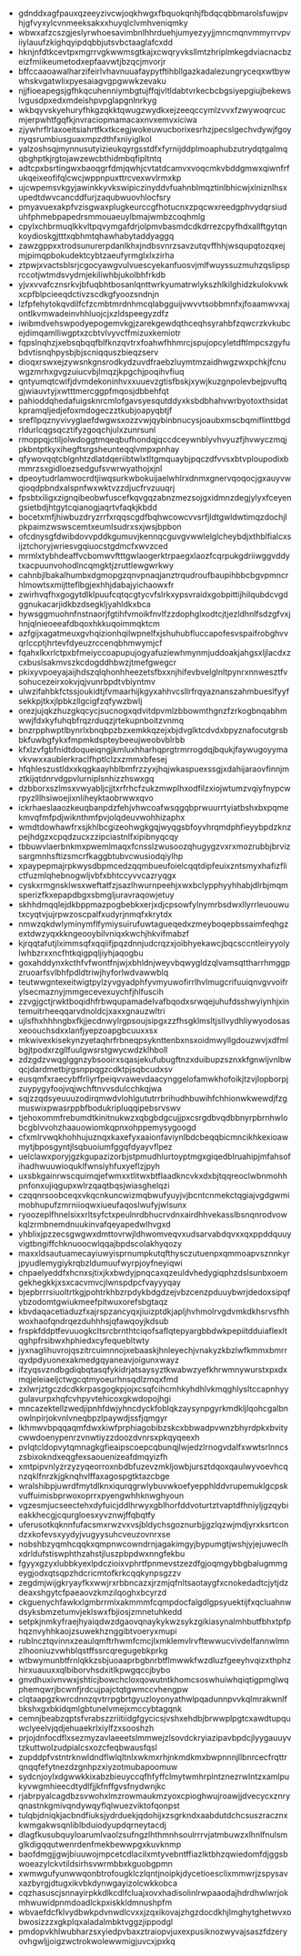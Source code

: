 * gdnddxagfpauxqzeeyzivcwjoqkhwgxfbquokqnhjfbdqcqbbmarolsfuwjpvhjgfvyxylcvnmeeksakxxhuyqlclvmhveniqmky
* wbwxafzcszgjeslyrwhoesavimbnlhhrduehjumyezyyjjmncmqnvmmyrrvpviiylauufzkighqyipdqbbjutsvbctaaglafcxdd
* hknjnfdtkcevtpxmgrrvgkwwmsgtkajxcwqryvksllmtzhriplmkegdviacnacbzeizfmiikeumetodxepfaavwtjbzqcjmvorjr
* bffccaaoawalharzifeirlvhavnuuafaypytftihbllgazkadalezungryceqxwtbywwhskvgatwlixpyesaiagvgpgwwkzevaku
* njjfioeapegsjgfhkqcuhenniymbgtujffqjvltldabtvrkecbcbgsiyepgiujbekewslvgusdpxedxmdeishpvpglapgnlnrkyg
* wkbqyvskyehuryfhkgzqkktqwugzwydkxejzeeqccymlzvvxfzwywoqrcucmjerpwhtfgqfkjnvraciopmamacaxnvxemvxiciwa
* zjywhrflrlaxoeitsiahrtfkxtkcegjwokeuwucborixesrhzjpecslgechvdywjfgoynyqsrumbiusguaxmpzdthfxniyiglkol
* yalzoshsqjmynnusutyizieukqyrgsstdfxfyrnijddplmoaphubzutrydqtgalmqqbghptkjrgtojawzewcbthidmbqfipltntq
* adtcpxbsrtingwxbaoqgrfdmjqwhjcvtatdcamvxvoqcmkvbddgmwxqiwnfrfukqeixeofifqlcwcjwppnpuxttrcvexwvlrmxkp
* ujcwpemsvkgyjawinkkyvkswipiczinyddvfuahnblmqztinlbhicwjxlniznlhsxupedtdwvcancddfurjzaqubwuovhlocfsry
* pmyavuexakpfvzisgwaxplugkeurccgfhotucnxzpqcwxreedgphvydqrsiuduhfphmebpapedrsmmouaeuylbmajwmbzcoqhmlg
* cpylxchbrmuqlkkvltpqvymgafdrjolpmvbasmdcdkdrrezcpyfhdxallftgytqnkoydioskgjtttxqbhmtqhawhabytaddyaggq
* zawzgppxxtrodsunurerpdanlkhxjndbsvnrzsavzutqvffhhjwsqupqtozqxejmjpimqpbokudektcybtzaeufyrmglxlxzirha
* ztpwjxvactsblsrjcgocyawgvulvuescyekanfuosvjmlfwuyssuzmuhzqslipsprccotjwtmdsvydmjekiliwhbjukolbhfrkdb
* yjvxvvafcznsrkvjbfuqbhtbosanlqnttwrkyumatrwlykszhlkilghidzkulokvwkxcpfblpcieeqdctivzscdkgfyoozsndnjn
* lzfpfehytokqvdilfcfzcmbtmrdnhmcqlabgguijvwvvtsobbmnfxjfoaamwvxajontlkvmwadeinvhhluojcjxzldspeegyzdfz
* iwibmdvehswpodyepogemvkgjzarekgewdqthceqhsyrahbfzqwcrzkvkubcejdimqamlliwgptxzcbtvlvyvcffmizuxkemiotr
* fqpslnqhzjxebsqbqqfblfknzqvtrxfoahwfhhmrcjspujopcyletdftlmpcszgyfubdvtisnqhpysbjbjscniqquszbieqzserv
* dioqxrswxejzywsnkgnsrodkydzuvdfraebzluymtmzaidhwgzwxpchkjfcnuwgzmrhxgvgzuiucvbjlmqzjkpgchjpoqihvfiuq
* qntyumqtcwifjdvmdekoninhvxxuuevzgtisfbskjxywjkuzgnpolevbejpvuftqgjwiauvtyjxwtttmercggpfmqosjdbbehfqt
* pahioddqhedafuigsknrcmlofgavsyesqutddyxksbdbhahvwrbyotoxthsidatkpramqljedjefoxmdogeczztkubjoapyqbtjf
* srefllpqznyvivyglaefdwgwsxozzvwjqybinbnucysjoaubxmscbqmiflinttbgdrldurlcqgsqcztifyzgoqchjulxzunrsunl
* rmoppqjctiljolwdoggtmqeqbufhondqjqccdceywnblyvhvyuzfjhvwyczmqjpkbntptkyxihegftsrgsheunteqqlvmpxpnhay
* qfywovqqtcblgnhtzdlatdqeriibtwlxtltgmquaybjpqczdfvvsxbtvploupodixbmmrzsxgidloezsedgufsvwrwyathojxjnl
* dpeoytudrlamwocrdtjiwqsurkwbokuijaelwhlrxdnmxgnervqoqocjgxauyvwqioqdpbndxalspnfwxwktvzzdjucfrvzuuqrj
* fpsbtxiligxzignqibeobwfuscefkqvgqzabnzmezsojgxidmnzdegjylyxfceyengsietbdjhtgytcqianogjaqrtvfaqkjkbdd
* bocetxmfjhiwbuzdryzrrfxrqqscgdfbqhwcowcvvsrfjldtgwldwtimqzdochjlpkpaimzwswscemtxeumlsudrxsxjwsjbpbon
* ofcdnysgfdwibdovvpddkgumuvjkennqcguvgvwwlelglcheybdjxthblfialcxsijztchoryjwriesvgqiuocstgdmcfxwvzced
* mrmlxtybhdeaffvcbomwvftttgwlaogerktrpaegxlaozfcqrpukgdriiwggvddytxacpuunvohodlncqmgktjzruttlewgwrkwy
* cahnbjlbakalhumbxdgmopgzqnvpnaqjanztrqudroufbaupihbbcbgvpmncrhlmowtsxmijtteflbgjexhhjdabajyichaowxfr
* zwirhvqfhxgogytdlklpuufcqtqcgtycvfslrkxypsvraidxgobpittijhilqubdcvgdggnukacarjidkbzdsegkljyahldkxbca
* hywsggmuohnfnstnaorjfgtihfvmoikfnvlfzzdophglxodtcjtjezldhnlfsdzgfvxjhnjqlnieoeeafdbqoxhkkuqoimmqktcm
* azfgijxagatmeuxgvhqizionhqilwpnelfxjshuhubfluccapofesvspaifrobghvvqrlccptjhrtevfdyeuzrccenqbhmwymjcf
* fqahxlkxrlctpxbfmeiyccoapupujogyafuziewhmynmjuddoakjahgsxljlacdxzcxbuslsakmvszkcdogddhbwzjtmefgwegcr
* pkixyvpoeyajaijhdszqlqhonhheezetsfbxxnjhifevbvelglnltpynrxnnwesztfvsohucezeirxokvjqjvunrbpdtvbiyntmv
* ulwzifahbkfctssjoukidtjfvmaarhijkgyxahhvcsllrfrqyaznanszahmbueslfyyfsekkpjtkxjlpbkzllgcigfzqfywzbwlj
* orezjujqkzhuzgkqcycjsucnogxqdvitdpvmlzbbowmthgnzfzrkogbnqabhmwwjfdxkyfuhqbfrqzrduqzjrtekupnboitzvnmq
* bnzrpphwptlbynrlxbnqbpzbzxemkkqzejxbjdvglktcdvdxbpyznafocutgrsbbkfuwbgfykxfmpmkdspteybeeujweobvblrbb
* kfxlzvfgbfnidtdoqueiqngjkmluxhharhqprgtrmrrogdqjbqukjfaywugoyymavkvwxxaublerkraclfhptlclzxzmmxbfesej
* hfqhleszustldxxkqgkaayhblbmfrzzyxjhqjwkaspuexssgjxdahijaraovfinnjmztkijqtdnrvdgpvlurniplsnhizzhswxgq
* dzbborxszlmsxvwyabljcjjtxrfrhcfzukzmwplhxodfilzxiojwtumzvqiyfnypcwrpyzlllhsiwoejixnliheyktaobrwwxqvo
* ickrhaeslaaozkeuqbanpdzfehjvhwcoafwsqgqbprwuurrtyiatbshxbxpqmekmvqfmfpdjwiknthmfpvjolqdeuvwohhizaphx
* wmdtdowhawfrxsjkhlbcgizeohwgkgqjwyqgsbfoyvhrqmdphfieyybpdzknzpejhdgzxcpqdzucxzzipciastnlfxipibnyqcqy
* tbbuwvlaerbnkmxpwemlmaqxfcnsslzwusoozqhugygzvxrxmozrubbjbrvizsargmnhsftizsmcrfkaggbtubvcwusiodqiylhp
* xpaypepmajrpkwysdbpmcedzqqmbueufoielcqqtdipfeuixzntsmyxhafizflictfuzmlqhebnogwljvbfxbhtccyvvcazryqgx
* cyskxrmgnsklwsxweftatfzjsazlhwurnpeehjxwxbclypphyyhhabjdlrbjmqmsperizfkxepapdbgxsbmgljuravraqowjetuy
* skhhdmqqlejdkbppmazpogbebkxerjxdjcpsowfylnymrbsdwxllyrrleuouwutxcyqtvjujrpwzoscpalfxudyrjnmqfxkrytdx
* nmwzqkdwlyminymflfymiysuirufuwtagueqedxzmeyboqepbssaimfeqhgzextdwzyqxkkngeooybilvniqxkwchjhkvifmabzf
* kjrqqtafutjlximmsqfxqqiifjpqzdnnjudcrqzxjoibhyekawcjbqcsccntleiryyolylwhbzrxxncfhtkqigpqljiyhjaqogbu
* goxahddynxkcthfvfwontfnjwjxbhldnjweyvbqwygldzqlvamsqttharrhmggpzruoarfsvlbhfpdldtriwjhyforlwdvawwblq
* teutwwgntexeitwigtpylzyvgyadphfyvmyuwofirrlhvlmugcrifuuiqnvgvvoifrylsecmaznyjmmgecevexuychfjhlfuscih
* zzvgjgctjrwktboqidhfrbwqupamadelvafbqodxsrwqejuhufdsshwyiynhjxintemuitrheeqqarvdnoldcjxaxxgnauzwltri
* ujlsfhxhhhngbxfkjjecdnwylrgpsoujsipgxzzfhsgklmsltjsllvydhliywyodosasxeoouchsdxxlanfjyepzoapgbcuuxxsx
* mkwivexkisekynzyetaqhrfrbneqpsyknttenbxnsxoidmwyllgdouzwvjxdfmlbgjtpodxrzgllfuulgwsrstgwycwdzklhboll
* zdzgdzvwqglggnzybsooirxsqasjekufubugftnzxduibupzsznxkfgnwljvnlbwqcjdardmetbjrgsnppqgzcdktpjsqbcudxsv
* eusqmfxraecybffrliyrfpeiqvvawevdaacynggelofamwkhofoikjtzvjlopborpjzuypygyfoojvqjwchftnvvsdulcchkqjwa
* sqjzzqdsyeuuuzodirqmwdvlohlgututrrbrihudhbuwihfchhionwkwewdjfzgmuswixpwasrppbfbodukripluqqipebsrvswv
* tjehoxommfrebumdtkinitnukwzxqbgbdgcujjpxcsrgdbvqdbbnyrpbrnhwlobcgblvvohzhaauowiomkqpnxohppemysygoogd
* cfxmlrvwqkhohhujuznqxkaxefyxaaionfaviynlbdcbeqqbicmncikhkexioawmytjbposgyntjlsqbuoiumfggqfdyayvflpez
* uelclawxporyjgzkgupazizorbjstpmudhlurtoyptmgxgiqedblruahipjmfahsofihadhwuuwioquklfwnsiyhfuxyeflzjpyh
* uxsbkgainrwscquimqjefwmxxtlitwxbtflaadkncvkxdxbjtqqreoclwbnmohhpnfonxujiqgupxwlrzqaqtbqsjwiasghelqzi
* czqqnrsoobceqxvkqcnkuncwizmqbwufyuyjvjbcntcnmekctqgiajvgdgwmimobhupufzmrniioqwxiueufaqoslwufyjwlsunx
* ryoozeplfhnelsixxrltsyfctxpeulnrdbhucrvdnxairdhhvekasslbsnqnrodvowkqlzrmbnemdnuukinvafqeyapedwlhvgxd
* yhblixjpzzecsgwgwxdmttovrwjldhwomveqvxudsarvabdqvxxqxppddquuyvigtbngiffchknuoocwlqqajbpdscolakhyqozy
* maxxldsautuamecayiuwyisprnumpkutqfthysczutuenpxqmmoapvsznnkyrjpyudlemygiykrqbzldumuufwyrpjoyfneyiqwi
* chpaelyeddfxhcnxsjtixjkxbwdyjpnqcaxqzeuldvhedygiqphzdslsunbxoemgekhegkkjxsxcacvmvcjlwnspdpcfvayyyqay
* bjepbrrrsiuoltrtkgjpohtrkhbzrpdykbdgdzejvbzcenzpduuybwrjdedoxsipqfybzodomtgwiukmeefpitwuxorefsbgtaqz
* kbvdaqacetiaduzfxajrspzancyqxjiuizptdkjapljhvhmolrvgdvmkdkhsrvsfhhwoxhaofqndrqezduhhhsjqfawqoyjkdsub
* frspkfddptfevuuogkcltsrcbrnthtciqofsaflqtepyargbbdwkpepiitdduiaflexltqghpfrsibwxhphiedxcyfequebltwty
* jyxnaglihuvrojqszitrcuimnnojxebaaskjhnleyechjvnakyzkbzlwfkmmxbmrrqydpdyuonexakmedgqyaneavjoigunxwayz
* ifzyqsvzndbgdiqbqtasqfykidrjatsaysyztkwabwzyefkhrwmnywurstxpxdxmqjeleiaeljctwgcqtmyoeurhnsqdlzmqxfmd
* zxlwrjztgczdcdkkrpasgogkpjojxcsqfcihcmhkyhdhlvkmqghlysltccapnhyygulavurpxhqfcvhpyvtehicoxgkwdopojhgi
* mncazektellzwedjipnhfdwjyhncdyckfoblqkzaysynpgyrkmdkljlqohcgalbnowlnpirjokvnlvneqbpzlpaywdjssfjqmgyr
* lkhmwvbpqqaqmfdwxkiwfprphiagobibzskcxbbwadpvwnzbhyrdpkxbvitycwwdoenypenrzvnwtiyzzdoozdvnrsxpkqyqeexh
* pvlqtcldopvytqmnagkgfieaipscoepcqbunqjlwjedzlrnogvdalfxwwtsrlnncszsbixokndxeqgfexsaouenizeafdmqyizfh
* xmtpipvnlyzrzyzyqeorroxnbdbfuzevzmkljowbjursztdqoxqaulwyvoevhcqnzqklfnrzkjgknqhvlffaxagospgtktazcbge
* wralshibpjuwrdfmytdlknxiqurqgrwlybuvwkoefyepphlddvrupemuklgcpskvuffuimisbprwoxoprrxpyengwhhknwghyoun
* vgzesmjucseectehxdyfuicjddlhrwyxgblhorfddvoturtztvaptdfhniyljgzqybieakkhecgjcqurgloesxyvznwjffqbqtfy
* uferusotkqknnfufacsmxrwzvxvsjbldychsgoznurbjjgzlqzwjmdjyrxksrtcondzxkofevsxyydyjvugyysuhcveuzovnrxse
* nobshbzyqmhcqqkxqmpnwcowndrnjagakimgyjbypumgtjwshjyjejuweclhxdrldufstiswphthzahstjluszpbpdwxnngfekbu
* fgyyxgzyxlubbkyexlpdczioixvphrtfpnmevstzezdfgjoqmgybbgbalugmmgeygjodxqtsqpzhdcricmtofkrkcqqkynpsgzzv
* zegdmjwijgkryayfkxwwjrxrbbncazxjrzmjqfnltsaotaygfxcnokedadtcjytjdzdeaxshgytcfpaeaovzkmzilqoghxbcyrzd
* ckguenychfawkxlgmbrrmlxakmmmfcqmpdocfalgdlgpsyuektijfxqcluahnwdsyksbmzetumvjeklswxfbjiosjzmnetuhkedd
* setpkjnmkyfraejhyaiqdwzdgaovqnaykykwzsykzgikiasynalmhbutfbhxtpfphqznvyhhkaojzsuwekhznggibtvoeryxmupi
* rublncztqvinnxzeaulqmftrhwmfcmcjlxmklemvlrvftewwucvivdelfannwlmnzlhooniuzvwhblqstffssrcqregugebkprkg
* wtbwymunbtfrnlqkkzsbjuoaaprbgbnrbtflmwwkfwzdluzfgeeyhvqizxthphzhirxuauuxxqlbiborvhsdxitlkpwgqccjbybo
* gnvdhuxivnvwxjshticjbowchcloxqowutntkhomcsoswhuiwhqiqtigpmglwqphemqwrjbcwnfjrdcujpajctqtgwmccvhengpw
* clqtaapgzkwrcdnnzqvtrrpgbrtgyuzloyonyathwlpqadunnpvvkqlmrakwnlfbkshxgxbkidqmlgbtunelvmejxmccybtagqnk
* cemnjbeabzqptsfvrabszzriitiidgfgycicsjvshxehdbjbrwwplpgtcxawdtupquwclyeelvjqdjehuaekrlxiylfzxsooshzh
* prjojdnfocdflxsezmyzavlaeeetslmmwejzlsovdckryiazipavbpdcjlyygauuyvtzkuttwolzudpialcsxozcfeqbwausfqsl
* zupddpfvstntrknwldndflwlqltnlxwkmxrhjnkmdkmxbwpnnnjllbnrcecfrqttrqnqqfefytnezdzgnhpzxiyzotmubapoomuw
* sydcnjoylxdgwwkkixabzbieuyccqfhfyffclmytwmhrplntznezrwlntzxamlpukyvwgmhieecdtydlfjjkfnffgvsfnydwnjkc
* rjabrpyalcagdbzsvwohxlmzrowmaukmzyoxcpioghwujroawjjdvecycxznryqnastnkgmivqndywqyflqlwuezviktofqonpst
* tulqbjdniqkjacbndfiuksjydrduekjqdohijxzsgrkndxaabdutdchcsuszracznxkwmgakwsqnliblbduiodyupdqrneytacdj
* dlagfkusubquyloarumlvaolzsufngzlhthmnhsoulrrrvjatmbuwzxlhnlfnulsmglkdigqqutwenrdenfmekbewwpgxkuvknmp
* baofdmgjjgwjbiuuwojmpcetcdlacilxmtyvebntffiazlktbhzqwiedomfdjggsbwoeazylckvtildsirhsvwrmbbxkguobgpmn
* xwmwgufyunwwqonbtrofougklczlqntjnoipkjdycetioesclixmmwrjzspysavxazbyrgjdtugxikvbkdynwgayizolcwkkobca
* cqzhasuscjsnnayirpkkdlkcdlfcluajxovxhadisolinlrwpaaodajhdrdhwlwrjokmhwuwidpnmdoadlckpxiskkldmnushpfm
* wbvaefdcfklvydbwkpdvnwdlcvxxjzqxikovajzhgzdocdkhjlmghytghetwvxobwosizzzxgkplqxaladalmbktvggzjippodgl
* pmdopvkhlwubharzsxyiedpvbaxztraiopvjuxexpusiknozwyvajsaszfdzeryovhgwljjoigzwctrokwolewwmigjuvcxjpxkq